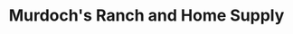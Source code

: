 ---
title: "Murdoch's Ranch and Home Supply"
url: /fort-collins/murdochs-ranch-and-home-supply/
shop: general
---